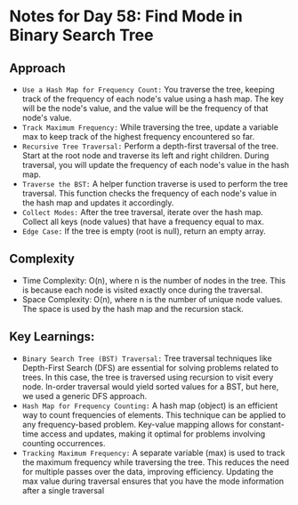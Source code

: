 # Notes for Day 58: Find Mode in Binary Search Tree

## Approach

- `Use a Hash Map for Frequency Count:` You traverse the tree, keeping track of the frequency of each node's value using a hash map. The key will be the node's value, and the value will be the frequency of that node's value.
- `Track Maximum Frequency:` While traversing the tree, update a variable max to keep track of the highest frequency encountered so far.
- `Recursive Tree Traversal:` Perform a depth-first traversal of the tree. Start at the root node and traverse its left and right children. During traversal, you will update the frequency of each node's value in the hash map.
- `Traverse the BST:` A helper function traverse is used to perform the tree traversal. This function checks the frequency of each node's value in the hash map and updates it accordingly.
- `Collect Modes:` After the tree traversal, iterate over the hash map. Collect all keys (node values) that have a frequency equal to max.
- `Edge Case:` If the tree is empty (root is null), return an empty array.

## Complexity

- Time Complexity: O(n), where n is the number of nodes in the tree. This is because each node is visited exactly once during the traversal.
- Space Complexity: O(n), where n is the number of unique node values. The space is used by the hash map and the recursion stack.

## Key Learnings:

- `Binary Search Tree (BST) Traversal:` Tree traversal techniques like Depth-First Search (DFS) are essential for solving problems related to trees. In this case, the tree is traversed using recursion to visit every node.
  In-order traversal would yield sorted values for a BST, but here, we used a generic DFS approach.
- `Hash Map for Frequency Counting:` A hash map (object) is an efficient way to count frequencies of elements. This technique can be applied to any frequency-based problem.
  Key-value mapping allows for constant-time access and updates, making it optimal for problems involving counting occurrences.
- `Tracking Maximum Frequency:` A separate variable (max) is used to track the maximum frequency while traversing the tree. This reduces the need for multiple passes over the data, improving efficiency.
  Updating the max value during traversal ensures that you have the mode information after a single traversal
